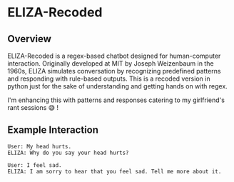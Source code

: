 # ELIZA-Recoded

## Overview
ELIZA-Recoded is a regex-based chatbot designed for human-computer interaction. Originally developed at MIT by Joseph Weizenbaum in the 1960s, ELIZA simulates conversation by recognizing predefined patterns and responding with rule-based outputs. This is a recoded version in python just for the sake of understanding and getting hands on with regex. 

I'm enhancing this with patterns and responses catering to my girlfriend's rant sessions 😅 !




## Example Interaction
```
User: My head hurts.
ELIZA: Why do you say your head hurts?

User: I feel sad.
ELIZA: I am sorry to hear that you feel sad. Tell me more about it.
```
